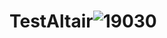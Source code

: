 # TestAltair![19030](https://user-images.githubusercontent.com/114243783/208127462-32df5ffc-e5e7-43a9-af83-a57e9ef17fe3.jpg)
